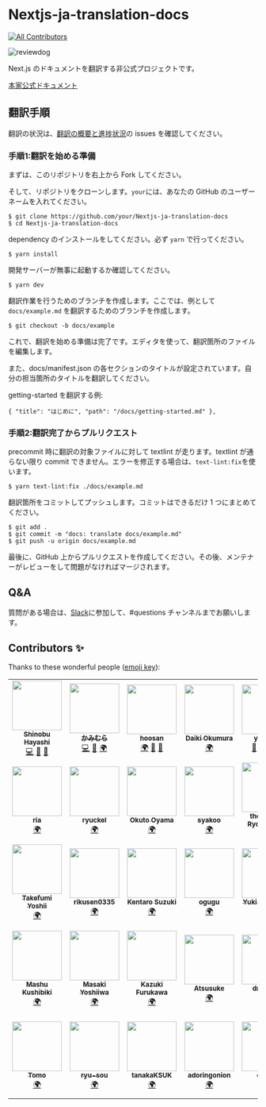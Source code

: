 <!-- textlint-disable -->
# Nextjs-ja-translation-docs
<!-- textlint-enable -->

<!-- ALL-CONTRIBUTORS-BADGE:START - Do not remove or modify this section -->
[![All Contributors](https://img.shields.io/badge/all_contributors-35-orange.svg?style=flat-square)](#contributors)
<!-- ALL-CONTRIBUTORS-BADGE:END -->

![reviewdog](https://github.com/Nextjs-ja-translation/Nextjs-ja-translation-docs/workflows/reviewdog/badge.svg)

Next.js のドキュメントを翻訳する非公式プロジェクトです。

[本家公式ドキュメント](https://nextjs.org/docs/getting-started)

## 翻訳手順

翻訳の状況は、[翻訳の概要と進捗状況](https://github.com/Nextjs-ja-translation/Nextjs-ja-translation-docs/issues/3)の issues を確認してください。

### 手順1:翻訳を始める準備

まずは、このリポジトリを右上から Fork してください。

そして、リポジトリをクローンします。`your`には、あなたの GitHub のユーザーネームを入れてください。

```
$ git clone https://github.com/your/Nextjs-ja-translation-docs
$ cd Nextjs-ja-translation-docs
```

dependency のインストールをしてください。必ず `yarn` で行ってください。

```
$ yarn install
```

開発サーバーが無事に起動するか確認してください。

```
$ yarn dev
```

翻訳作業を行うためのブランチを作成します。ここでは、例として `docs/example.md` を翻訳するためのブランチを作成します。

```
$ git checkout -b docs/example
```

これで、翻訳を始める準備は完了です。エディタを使って、翻訳箇所のファイルを編集します。

また、docs/manifest.json の各セクションのタイトルが設定されています。自分の担当箇所のタイトルを翻訳してください。

getting-started を翻訳する例:

```
{ "title": "はじめに", "path": "/docs/getting-started.md" },
```

### 手順2:翻訳完了からプルリクエスト

precommit 時に翻訳の対象ファイルに対して textlint が走ります。textlint が通らない限り commit できません。エラーを修正する場合は、`text-lint:fix`を使います。

```
$ yarn text-lint:fix ./docs/example.md
```

翻訳箇所をコミットしてプッシュします。コミットはできるだけ 1 つにまとめてください。

```
$ git add .
$ git commit -m "docs: translate docs/example.md"
$ git push -u origin docs/example.md
```

最後に、GitHub 上からプルリクエストを作成してください。その後、メンテナーがレビューをして問題がなければマージされます。

## Q&A

質問がある場合は、[Slack](https://join.slack.com/t/nextjs-ja/shared_invite/zt-f9knbi69-AjTZqNZpYv7knG30jPwHcQ)に参加して、#questions チャンネルまでお願いします。

## Contributors ✨

Thanks to these wonderful people ([emoji key](https://allcontributors.org/docs/en/emoji-key)):

<!-- ALL-CONTRIBUTORS-LIST:START - Do not remove or modify this section -->
<!-- prettier-ignore-start -->
<!-- markdownlint-disable -->
<table>
  <tr>
    <td align="center"><a href="https://shinyaigeek.dev/"><img src="https://avatars1.githubusercontent.com/u/42742053?v=4" width="100px;" alt=""/><br /><sub><b>Shinobu Hayashi</b></sub></a><br /><a href="https://github.com/Nextjs-ja-translation/Nextjs-ja-translation-docs/commits?author=Shinyaigeek" title="Code">💻</a> <a href="https://github.com/Nextjs-ja-translation/Nextjs-ja-translation-docs/pulls?q=is%3Apr+reviewed-by%3AShinyaigeek" title="Reviewed Pull Requests">👀</a> <a href="#tool-Shinyaigeek" title="Tools">🔧</a></td>
    <td align="center"><a href="https://code-log.hatenablog.com/"><img src="https://avatars0.githubusercontent.com/u/39504660?v=4" width="100px;" alt=""/><br /><sub><b>かみむら</b></sub></a><br /><a href="https://github.com/Nextjs-ja-translation/Nextjs-ja-translation-docs/commits?author=hiro08gh" title="Code">💻</a> <a href="https://github.com/Nextjs-ja-translation/Nextjs-ja-translation-docs/pulls?q=is%3Apr+reviewed-by%3Ahiro08gh" title="Reviewed Pull Requests">👀</a> <a href="#translation-hiro08gh" title="Translation">🌍</a></td>
    <td align="center"><a href="https://github.com/hoosan"><img src="https://avatars3.githubusercontent.com/u/40290137?v=4" width="100px;" alt=""/><br /><sub><b>hoosan</b></sub></a><br /><a href="#translation-hoosan" title="Translation">🌍</a> <a href="https://github.com/Nextjs-ja-translation/Nextjs-ja-translation-docs/commits?author=hoosan" title="Documentation">📖</a> <a href="https://github.com/Nextjs-ja-translation/Nextjs-ja-translation-docs/pulls?q=is%3Apr+reviewed-by%3Ahoosan" title="Reviewed Pull Requests">👀</a></td>
    <td align="center"><a href="https://twitter.com/okumura_daiki"><img src="https://avatars3.githubusercontent.com/u/4679138?v=4" width="100px;" alt=""/><br /><sub><b>Daiki Okumura</b></sub></a><br /><a href="#translation-okmr-d" title="Translation">🌍</a></td>
    <td align="center"><a href="https://about.me/yokinist"><img src="https://avatars2.githubusercontent.com/u/19779874?v=4" width="100px;" alt=""/><br /><sub><b>yokinist</b></sub></a><br /><a href="https://github.com/Nextjs-ja-translation/Nextjs-ja-translation-docs/commits?author=yokinist" title="Documentation">📖</a> <a href="#translation-yokinist" title="Translation">🌍</a> <a href="#tool-yokinist" title="Tools">🔧</a> <a href="https://github.com/Nextjs-ja-translation/Nextjs-ja-translation-docs/pulls?q=is%3Apr+reviewed-by%3Ayokinist" title="Reviewed Pull Requests">👀</a></td>
    <td align="center"><a href="https://github.com/96-38"><img src="https://avatars1.githubusercontent.com/u/48713768?v=4" width="100px;" alt=""/><br /><sub><b>kurosawa</b></sub></a><br /><a href="#translation-96-38" title="Translation">🌍</a></td>
    <td align="center"><a href="http://www.facebook.com/noriaki.uchiyama"><img src="https://avatars3.githubusercontent.com/u/44050?v=4" width="100px;" alt=""/><br /><sub><b>Noriaki UCHIYAMA</b></sub></a><br /><a href="#translation-noriaki" title="Translation">🌍</a></td>
  </tr>
  <tr>
    <td align="center"><a href="https://ria-blog.org"><img src="https://avatars2.githubusercontent.com/u/11747541?v=4" width="100px;" alt=""/><br /><sub><b>ria</b></sub></a><br /><a href="#translation-ria3100" title="Translation">🌍</a></td>
    <td align="center"><a href="https://peaceful-mcclintock-c87ee2.netlify.app/"><img src="https://avatars0.githubusercontent.com/u/36391432?v=4" width="100px;" alt=""/><br /><sub><b>ryuckel</b></sub></a><br /><a href="#translation-ryuckel" title="Translation">🌍</a></td>
    <td align="center"><a href="https://yamanoku.net"><img src="https://avatars1.githubusercontent.com/u/1996642?v=4" width="100px;" alt=""/><br /><sub><b>Okuto Oyama</b></sub></a><br /><a href="#translation-yamanoku" title="Translation">🌍</a></td>
    <td align="center"><a href="https://github.com/syakoo"><img src="https://avatars1.githubusercontent.com/u/12678450?v=4" width="100px;" alt=""/><br /><sub><b>syakoo</b></sub></a><br /><a href="#translation-syakoo" title="Translation">🌍</a></td>
    <td align="center"><a href="https://thesugar.me"><img src="https://avatars1.githubusercontent.com/u/53966025?v=4" width="100px;" alt=""/><br /><sub><b>thesugar / Ryohei Sato</b></sub></a><br /><a href="https://github.com/Nextjs-ja-translation/Nextjs-ja-translation-docs/pulls?q=is%3Apr+reviewed-by%3Athesugar" title="Reviewed Pull Requests">👀</a> <a href="#translation-thesugar" title="Translation">🌍</a></td>
    <td align="center"><a href="http://queq1890.info"><img src="https://avatars2.githubusercontent.com/u/32263803?v=4" width="100px;" alt=""/><br /><sub><b>Yuji Matsumoto</b></sub></a><br /><a href="#translation-queq1890" title="Translation">🌍</a></td>
    <td align="center"><a href="https://github.com/mpg-teruhisa-fukumoto"><img src="https://avatars2.githubusercontent.com/u/21003135?v=4" width="100px;" alt=""/><br /><sub><b>Teruhisa Fukumoto</b></sub></a><br /><a href="#translation-f-teruhisa" title="Translation">🌍</a></td>
  </tr>
  <tr>
    <td align="center"><a href="https://twitter.com/takepepe"><img src="https://avatars1.githubusercontent.com/u/22139818?v=4" width="100px;" alt=""/><br /><sub><b>Takefumi Yoshii</b></sub></a><br /><a href="#translation-takefumi-yoshii" title="Translation">🌍</a></td>
    <td align="center"><a href="https://github.com/rikusen0335"><img src="https://avatars0.githubusercontent.com/u/19174234?v=4" width="100px;" alt=""/><br /><sub><b>rikusen0335</b></sub></a><br /><a href="#translation-rikusen0335" title="Translation">🌍</a></td>
    <td align="center"><a href="https://github.com/kentaro84207"><img src="https://avatars1.githubusercontent.com/u/33363411?v=4" width="100px;" alt=""/><br /><sub><b>Kentaro Suzuki</b></sub></a><br /><a href="#translation-kentaro84207" title="Translation">🌍</a></td>
    <td align="center"><a href="https://github.com/ogugu9"><img src="https://avatars1.githubusercontent.com/u/14102616?v=4" width="100px;" alt=""/><br /><sub><b>ogugu</b></sub></a><br /><a href="#translation-ogugu9" title="Translation">🌍</a></td>
    <td align="center"><a href="https://mottox2.com"><img src="https://avatars3.githubusercontent.com/u/7007253?v=4" width="100px;" alt=""/><br /><sub><b>Yuki Takemoto</b></sub></a><br /><a href="#translation-mottox2" title="Translation">🌍</a></td>
    <td align="center"><a href="http://qiita.com/ossan-engineer"><img src="https://avatars0.githubusercontent.com/u/2215105?v=4" width="100px;" alt=""/><br /><sub><b>Kiichi Tachibana</b></sub></a><br /><a href="#translation-ossan-engineer" title="Translation">🌍</a></td>
    <td align="center"><a href="https://github.com/resqnet"><img src="https://avatars3.githubusercontent.com/u/12475586?v=4" width="100px;" alt=""/><br /><sub><b>ken_o</b></sub></a><br /><a href="#translation-resqnet" title="Translation">🌍</a></td>
  </tr>
  <tr>
    <td align="center"><a href="https://panda-program.com/"><img src="https://avatars0.githubusercontent.com/u/36080801?v=4" width="100px;" alt=""/><br /><sub><b>Mashu Kushibiki</b></sub></a><br /><a href="#translation-KushibikiMashu" title="Translation">🌍</a></td>
    <td align="center"><a href="https://yopinoji.com/"><img src="https://avatars0.githubusercontent.com/u/46310104?v=4" width="100px;" alt=""/><br /><sub><b>Masaki Yoshiiwa</b></sub></a><br /><a href="#translation-YopiNoji" title="Translation">🌍</a></td>
    <td align="center"><a href="https://github.com/karur4n"><img src="https://avatars0.githubusercontent.com/u/6816398?v=4" width="100px;" alt=""/><br /><sub><b>Kazuki Furukawa</b></sub></a><br /><a href="#translation-karur4n" title="Translation">🌍</a></td>
    <td align="center"><a href="https://github.com/kuroppe1819"><img src="https://avatars1.githubusercontent.com/u/17245737?v=4" width="100px;" alt=""/><br /><sub><b>Atsusuke</b></sub></a><br /><a href="#translation-kuroppe1819" title="Translation">🌍</a></td>
    <td align="center"><a href="https://blog.dai.gd"><img src="https://avatars1.githubusercontent.com/u/49590399?v=4" width="100px;" alt=""/><br /><sub><b>dmamira</b></sub></a><br /><a href="#translation-dmamira" title="Translation">🌍</a></td>
    <td align="center"><a href="http://okakyo.myvnc.com"><img src="https://avatars3.githubusercontent.com/u/29594820?v=4" width="100px;" alt=""/><br /><sub><b>Kyohei Oka</b></sub></a><br /><a href="#translation-okakyo" title="Translation">🌍</a></td>
    <td align="center"><a href="http://tacoworks.jp/"><img src="https://avatars1.githubusercontent.com/u/9277718?v=4" width="100px;" alt=""/><br /><sub><b>ともたこ(Tomotaka Ogino)</b></sub></a><br /><a href="#translation-tomotaco" title="Translation">🌍</a></td>
  </tr>
  <tr>
    <td align="center"><a href="https://www.resume.id/t0m0_sun"><img src="https://avatars2.githubusercontent.com/u/56680512?v=4" width="100px;" alt=""/><br /><sub><b>Tomo</b></sub></a><br /><a href="#translation-tomohiroyoshida" title="Translation">🌍</a></td>
    <td align="center"><a href="https://twitter.com/ryusou_mtkh"><img src="https://avatars3.githubusercontent.com/u/47715432?v=4" width="100px;" alt=""/><br /><sub><b>ryu-sou</b></sub></a><br /><a href="#translation-YouheiNozaki" title="Translation">🌍</a></td>
    <td align="center"><a href="https://github.com/tanakaKSUK"><img src="https://avatars1.githubusercontent.com/u/49139714?v=4" width="100px;" alt=""/><br /><sub><b>tanakaKSUK</b></sub></a><br /><a href="#translation-tanakaKSUK" title="Translation">🌍</a></td>
    <td align="center"><a href="https://adoringonion.com"><img src="https://avatars0.githubusercontent.com/u/43922475?v=4" width="100px;" alt=""/><br /><sub><b>adoringonion</b></sub></a><br /><a href="#translation-adoringonion" title="Translation">🌍</a></td>
    <td align="center"><a href="https://github.com/Hiro0206"><img src="https://avatars1.githubusercontent.com/u/50988223?v=4" width="100px;" alt=""/><br /><sub><b>chiiita</b></sub></a><br /><a href="#translation-Hiro0206" title="Translation">🌍</a></td>
    <td align="center"><a href="http://itohiro73.hatenablog.com/"><img src="https://avatars1.githubusercontent.com/u/2220637?v=4" width="100px;" alt=""/><br /><sub><b>Hiroshi Ito</b></sub></a><br /><a href="https://github.com/Nextjs-ja-translation/Nextjs-ja-translation-docs/commits?author=itohiro73" title="Documentation">📖</a></td>
    <td align="center"><a href="https://speakerdeck.com/clown0082"><img src="https://avatars3.githubusercontent.com/u/4125257?v=4" width="100px;" alt=""/><br /><sub><b>Keeth Kuwahara</b></sub></a><br /><a href="#translation-kkeeth" title="Translation">🌍</a></td>
  </tr>
</table>

<!-- markdownlint-enable -->
<!-- prettier-ignore-end -->
<!-- ALL-CONTRIBUTORS-LIST:END -->
